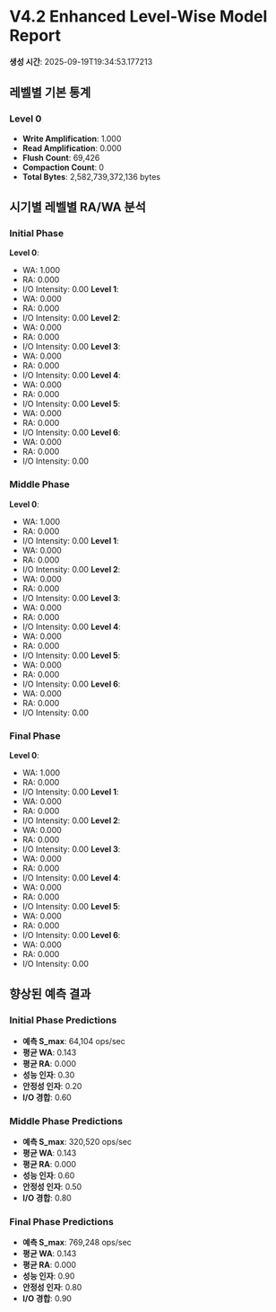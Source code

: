 # V4.2 Enhanced Level-Wise Model Report

**생성 시간**: 2025-09-19T19:34:53.177213

## 레벨별 기본 통계

### Level 0
- **Write Amplification**: 1.000
- **Read Amplification**: 0.000
- **Flush Count**: 69,426
- **Compaction Count**: 0
- **Total Bytes**: 2,582,739,372,136 bytes

## 시기별 레벨별 RA/WA 분석

### Initial Phase
**Level 0**:
- WA: 1.000
- RA: 0.000
- I/O Intensity: 0.00
**Level 1**:
- WA: 0.000
- RA: 0.000
- I/O Intensity: 0.00
**Level 2**:
- WA: 0.000
- RA: 0.000
- I/O Intensity: 0.00
**Level 3**:
- WA: 0.000
- RA: 0.000
- I/O Intensity: 0.00
**Level 4**:
- WA: 0.000
- RA: 0.000
- I/O Intensity: 0.00
**Level 5**:
- WA: 0.000
- RA: 0.000
- I/O Intensity: 0.00
**Level 6**:
- WA: 0.000
- RA: 0.000
- I/O Intensity: 0.00

### Middle Phase
**Level 0**:
- WA: 1.000
- RA: 0.000
- I/O Intensity: 0.00
**Level 1**:
- WA: 0.000
- RA: 0.000
- I/O Intensity: 0.00
**Level 2**:
- WA: 0.000
- RA: 0.000
- I/O Intensity: 0.00
**Level 3**:
- WA: 0.000
- RA: 0.000
- I/O Intensity: 0.00
**Level 4**:
- WA: 0.000
- RA: 0.000
- I/O Intensity: 0.00
**Level 5**:
- WA: 0.000
- RA: 0.000
- I/O Intensity: 0.00
**Level 6**:
- WA: 0.000
- RA: 0.000
- I/O Intensity: 0.00

### Final Phase
**Level 0**:
- WA: 1.000
- RA: 0.000
- I/O Intensity: 0.00
**Level 1**:
- WA: 0.000
- RA: 0.000
- I/O Intensity: 0.00
**Level 2**:
- WA: 0.000
- RA: 0.000
- I/O Intensity: 0.00
**Level 3**:
- WA: 0.000
- RA: 0.000
- I/O Intensity: 0.00
**Level 4**:
- WA: 0.000
- RA: 0.000
- I/O Intensity: 0.00
**Level 5**:
- WA: 0.000
- RA: 0.000
- I/O Intensity: 0.00
**Level 6**:
- WA: 0.000
- RA: 0.000
- I/O Intensity: 0.00

## 향상된 예측 결과

### Initial Phase Predictions
- **예측 S_max**: 64,104 ops/sec
- **평균 WA**: 0.143
- **평균 RA**: 0.000
- **성능 인자**: 0.30
- **안정성 인자**: 0.20
- **I/O 경합**: 0.60

### Middle Phase Predictions
- **예측 S_max**: 320,520 ops/sec
- **평균 WA**: 0.143
- **평균 RA**: 0.000
- **성능 인자**: 0.60
- **안정성 인자**: 0.50
- **I/O 경합**: 0.80

### Final Phase Predictions
- **예측 S_max**: 769,248 ops/sec
- **평균 WA**: 0.143
- **평균 RA**: 0.000
- **성능 인자**: 0.90
- **안정성 인자**: 0.80
- **I/O 경합**: 0.90

